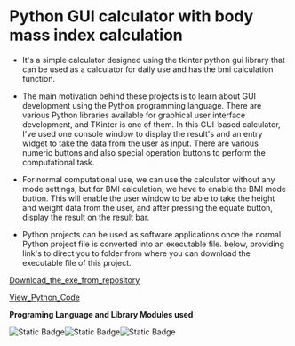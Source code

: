 # Python GUI calculator with body mass index calculation


* It's a simple calculator designed using the tkinter python gui library that can be used as a calculator for daily use and has the bmi calculation function.

* The main motivation behind these projects is to learn about GUI development using the Python programming language. There are various Python libraries available for graphical user interface development, and TKinter is one of them. In this GUI-based calculator, I've used one console window to display the result's and an entry widget to take the data from the user as input. There are various numeric buttons and also special operation buttons to perform the computational task.
  
* For normal computational use, we can use the calculator without any mode settings, but for BMI calculation, we have to enable the BMI mode button. This will enable the user window to be able to take the height and weight data from the user, and after pressing the equate button, display the result on the result bar.

* Python projects can be used as software applications once the normal Python project file is converted into an executable file.
below, providing link's to direct you to folder from where you can download the executable file of this project.


[Download_the_exe_from_repository](calculator.exe)

[View_Python_Code](script.py)


**Programing Language and Library Modules used**

![Static Badge](https://img.shields.io/badge/Python-green)![Static Badge](https://img.shields.io/badge/Tkinter-yellow)![Static Badge](https://img.shields.io/badge/Time-blue)

